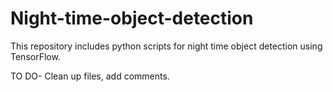 # Night-time-object-detection
This repository includes python scripts for night time object detection using TensorFlow.

TO DO- Clean up files, add comments.
